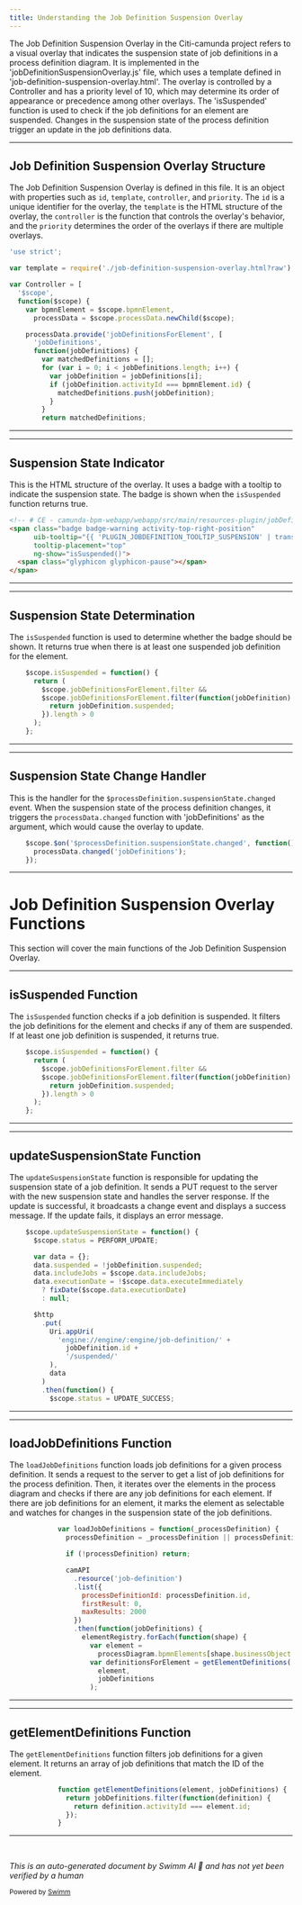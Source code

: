 ```yaml
---
title: Understanding the Job Definition Suspension Overlay
---
```

The Job Definition Suspension Overlay in the Citi-camunda project refers to a visual overlay that indicates the suspension state of job definitions in a process definition diagram. It is implemented in the 'jobDefinitionSuspensionOverlay.js' file, which uses a template defined in 'job-definition-suspension-overlay.html'. The overlay is controlled by a Controller and has a priority level of 10, which may determine its order of appearance or precedence among other overlays. The 'isSuspended' function is used to check if the job definitions for an element are suspended. Changes in the suspension state of the process definition trigger an update in the job definitions data.

<SwmSnippet path="/webapps/frontend/ui/cockpit/plugins/jobDefinition/app/views/processDefinition/jobDefinitionSuspensionOverlay.js" line="18">

---

## Job Definition Suspension Overlay Structure

The Job Definition Suspension Overlay is defined in this file. It is an object with properties such as `id`, `template`, `controller`, and `priority`. The `id` is a unique identifier for the overlay, the `template` is the HTML structure of the overlay, the `controller` is the function that controls the overlay's behavior, and the `priority` determines the order of the overlays if there are multiple overlays.

```javascript
'use strict';

var template = require('./job-definition-suspension-overlay.html?raw');

var Controller = [
  '$scope',
  function($scope) {
    var bpmnElement = $scope.bpmnElement,
      processData = $scope.processData.newChild($scope);

    processData.provide('jobDefinitionsForElement', [
      'jobDefinitions',
      function(jobDefinitions) {
        var matchedDefinitions = [];
        for (var i = 0; i < jobDefinitions.length; i++) {
          var jobDefinition = jobDefinitions[i];
          if (jobDefinition.activityId === bpmnElement.id) {
            matchedDefinitions.push(jobDefinition);
          }
        }
        return matchedDefinitions;
```

---

</SwmSnippet>

<SwmSnippet path="/webapps/frontend/ui/cockpit/plugins/jobDefinition/app/views/processDefinition/job-definition-suspension-overlay.html" line="1">

---

## Suspension State Indicator

This is the HTML structure of the overlay. It uses a badge with a tooltip to indicate the suspension state. The badge is shown when the `isSuspended` function returns true.

```html
<!-- # CE - camunda-bpm-webapp/webapp/src/main/resources-plugin/jobDefinition/app/views/processDefinition/job-definition-suspension-overlay.html -->
<span class="badge badge-warning activity-top-right-position"
      uib-tooltip="{{ 'PLUGIN_JOBDEFINITION_TOOLTIP_SUSPENSION' | translate }}"
      tooltip-placement="top"
      ng-show="isSuspended()">
  <span class="glyphicon glyphicon-pause"></span>
</span>
```

---

</SwmSnippet>

<SwmSnippet path="/webapps/frontend/ui/cockpit/plugins/jobDefinition/app/views/processDefinition/jobDefinitionSuspensionOverlay.js" line="56">

---

## Suspension State Determination

The `isSuspended` function is used to determine whether the badge should be shown. It returns true when there is at least one suspended job definition for the element.

```javascript
    $scope.isSuspended = function() {
      return (
        $scope.jobDefinitionsForElement.filter &&
        $scope.jobDefinitionsForElement.filter(function(jobDefinition) {
          return jobDefinition.suspended;
        }).length > 0
      );
    };
```

---

</SwmSnippet>

<SwmSnippet path="/webapps/frontend/ui/cockpit/plugins/jobDefinition/app/views/processDefinition/jobDefinitionSuspensionOverlay.js" line="42">

---

## Suspension State Change Handler

This is the handler for the `$processDefinition.suspensionState.changed` event. When the suspension state of the process definition changes, it triggers the `processData.changed` function with 'jobDefinitions' as the argument, which would cause the overlay to update.

```javascript
    $scope.$on('$processDefinition.suspensionState.changed', function() {
      processData.changed('jobDefinitions');
    });
```

---

</SwmSnippet>

# Job Definition Suspension Overlay Functions

This section will cover the main functions of the Job Definition Suspension Overlay.

<SwmSnippet path="/webapps/frontend/ui/cockpit/plugins/jobDefinition/app/views/processDefinition/jobDefinitionSuspensionOverlay.js" line="56">

---

## isSuspended Function

The `isSuspended` function checks if a job definition is suspended. It filters the job definitions for the element and checks if any of them are suspended. If at least one job definition is suspended, it returns true.

```javascript
    $scope.isSuspended = function() {
      return (
        $scope.jobDefinitionsForElement.filter &&
        $scope.jobDefinitionsForElement.filter(function(jobDefinition) {
          return jobDefinition.suspended;
        }).length > 0
      );
    };
```

---

</SwmSnippet>

<SwmSnippet path="/webapps/frontend/ui/cockpit/plugins/jobDefinition/app/views/processDefinition/jobDefinitionSuspensionState.js" line="67">

---

## updateSuspensionState Function

The `updateSuspensionState` function is responsible for updating the suspension state of a job definition. It sends a PUT request to the server with the new suspension state and handles the server response. If the update is successful, it broadcasts a change event and displays a success message. If the update fails, it displays an error message.

```javascript
    $scope.updateSuspensionState = function() {
      $scope.status = PERFORM_UPDATE;

      var data = {};
      data.suspended = !jobDefinition.suspended;
      data.includeJobs = $scope.data.includeJobs;
      data.executionDate = !$scope.data.executeImmediately
        ? fixDate($scope.data.executionDate)
        : null;

      $http
        .put(
          Uri.appUri(
            'engine://engine/:engine/job-definition/' +
              jobDefinition.id +
              '/suspended/'
          ),
          data
        )
        .then(function() {
          $scope.status = UPDATE_SUCCESS;
```

---

</SwmSnippet>

<SwmSnippet path="/webapps/frontend/ui/cockpit/plugins/jobDefinition/app/views/processDefinition/diagramPlugins/jobSuspension.js" line="53">

---

## loadJobDefinitions Function

The `loadJobDefinitions` function loads job definitions for a given process definition. It sends a request to the server to get a list of job definitions for the process definition. Then, it iterates over the elements in the process diagram and checks if there are any job definitions for each element. If there are job definitions for an element, it marks the element as selectable and watches for changes in the suspension state of the job definitions.

```javascript
            var loadJobDefinitions = function(_processDefinition) {
              processDefinition = _processDefinition || processDefinition;

              if (!processDefinition) return;

              camAPI
                .resource('job-definition')
                .list({
                  processDefinitionId: processDefinition.id,
                  firstResult: 0,
                  maxResults: 2000
                })
                .then(function(jobDefinitions) {
                  elementRegistry.forEach(function(shape) {
                    var element =
                      processDiagram.bpmnElements[shape.businessObject.id];
                    var definitionsForElement = getElementDefinitions(
                      element,
                      jobDefinitions
                    );

```

---

</SwmSnippet>

<SwmSnippet path="/webapps/frontend/ui/cockpit/plugins/jobDefinition/app/views/processDefinition/diagramPlugins/jobSuspension.js" line="124">

---

## getElementDefinitions Function

The `getElementDefinitions` function filters job definitions for a given element. It returns an array of job definitions that match the ID of the element.

```javascript
            function getElementDefinitions(element, jobDefinitions) {
              return jobDefinitions.filter(function(definition) {
                return definition.activityId === element.id;
              });
            }
```

---

</SwmSnippet>

&nbsp;

*This is an auto-generated document by Swimm AI 🌊 and has not yet been verified by a human*

<SwmMeta version="3.0.0" repo-id="Z2l0aHViJTNBJTNBQ2l0aS1jYW11bmRhJTNBJTNBZ2lsYWRuYXZvdA==" repo-name="Citi-camunda" doc-type="overview"><sup>Powered by [Swimm](/)</sup></SwmMeta>
